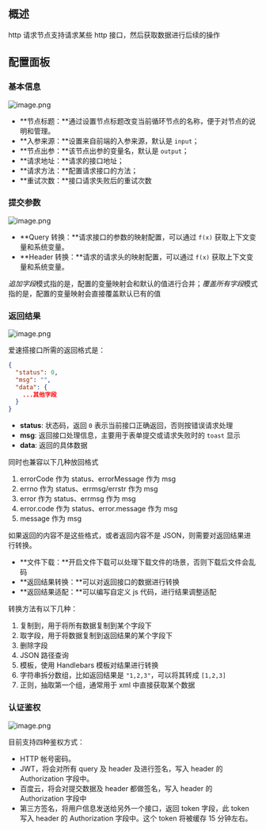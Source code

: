 ## 概述

http 请求节点支持请求某些 http 接口，然后获取数据进行后续的操作

## 配置面板

### 基本信息

![image.png](/img/服务编排/http-01.png)

- **节点标题：**通过设置节点标题改变当前循环节点的名称，便于对节点的说明和管理。
- **入参来源：**设置来自前端的入参来源，默认是 `input`；
- **节点出参：**该节点出参的变量名，默认是 `output`；
- **请求地址：**请求的接口地址；
- **请求方法：**配置请求接口的方法；
- **重试次数：**接口请求失败后的重试次数

### 提交参数

![image.png](/img/服务编排/http-02.png)

- **Query 转换：**请求接口的参数的映射配置，可以通过 `f(x)` 获取上下文变量和系统变量。
- **Header 转换：**请求的请求头的映射配置，可以通过 `f(x)` 获取上下文变量和系统变量。

*追加字段*模式指的是，配置的变量映射会和默认的值进行合并；*覆盖所有字段*模式指的是，配置的变量映射会直接覆盖默认已有的值

### 返回结果

![image.png](/img/服务编排/http-03.png)

爱速搭接口所需的返回格式是：

```json
{
  "status": 0,
  "msg": "",
  "data": {
    ...其他字段
  }
}
```

- **status**: 状态码，返回 `0` 表示当前接口正确返回，否则按错误请求处理
- **msg**: 返回接口处理信息，主要用于表单提交或请求失败时的 `toast` 显示
- **data**: 返回的具体数据

同时也兼容以下几种放回格式

1. errorCode 作为 status、errorMessage 作为 msg
2. errno 作为 status、errmsg/errstr 作为 msg
3. error 作为 status、errmsg 作为 msg
4. error.code 作为 status、error.message 作为 msg
5. message 作为 msg

如果返回的内容不是这些格式，或者返回内容不是 JSON，则需要对返回结果进行转换。

- **文件下载：**开启文件下载可以处理下载文件的场景，否则下载后文件会乱码
- **返回结果转换：**可以对返回接口的数据进行转换
- **返回结果适配：**可以编写自定义 js 代码，进行结果调整适配

转换方法有以下几种：

1. 复制到，用于将所有数据复制到某个字段下
2. 取字段，用于将数据复制到返回结果的某个字段下
3. 删除字段
4. JSON 路径查询
5. 模板，使用 Handlebars 模板对结果进行转换
6. 字符串拆分数组，比如返回结果是 `"1,2,3"`，可以将其转成 `[1,2,3]`
7. 正则，抽取第一个组，通常用于 xml 中直接获取某个数据

### 认证鉴权

![image.png](/img/服务编排/http-04.png)

目前支持四种鉴权方式：

- HTTP 帐号密码。
- JWT，将会对所有 query 及 header 及进行签名，写入 header 的 Authorization 字段中。
- 百度云，将会对提交数据及 header 都做签名，写入 header 的 Authorization 字段中
- 第三方签名，将用户信息发送给另外一个接口，返回 token 字段，此 token 写入 header 的 Authorization 字段中。这个 token 将被缓存 15 分钟左右。

